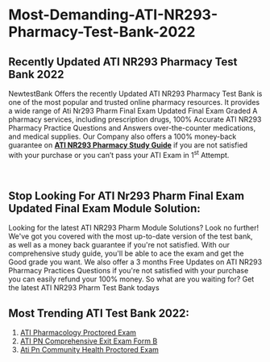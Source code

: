 # Most-Demanding-ATI-NR293-Pharmacy-Test-Bank-2022
<h2>Recently Updated ATI NR293 Pharmacy Test Bank 2022</h2>
<p>NewtestBank Offers the recently Updated ATI NR293 Pharmacy Test Bank is one of the most popular and trusted online pharmacy resources. It provides a wide range of Ati Nr293 Pharm Final Exam Updated Final Exam Graded A pharmacy services, including prescription drugs, 100% Accurate ATI NR293 Pharmacy Practice Questions and Answers over-the-counter medications, and medical supplies. Our Company also offers a 100% money-back guarantee on <strong><a href="https://newtestbank.com/product/ati-nr293-pharm-final-exam-updated-final-exam-graded-a/">ATI NR293 Pharmacy Study Guide</a></strong> if you are not satisfied with your purchase or you can&rsquo;t pass your ATI Exam in 1<sup>st</sup> Attempt.</p>
<p>&nbsp;</p>
<h2>Stop Looking For ATI Nr293 Pharm Final Exam Updated Final Exam Module Solution:</h2>
<p>Looking for the latest ATI NR293 Pharm Module Solutions? Look no further! We've got you covered with the most up-to-date version of the test bank, as well as a money back guarantee if you're not satisfied. With our comprehensive study guide, you'll be able to ace the exam and get the Good grade you want. We also offer a 3 months Free Updates on ATI NR293 Pharmacy Practices Questions if you're not satisfied with your purchase you can easily refund your 100% money. So what are you waiting for? Get the latest ATI NR293 Pharm Test Bank todays</p>
<h2>Most Trending ATI Test Bank 2022:</h2>
<ol>
<li><a href="https://newtestbank.com/product/ati-pharmacology-proctored-exam-7-latest-versions-2021/">ATI Pharmacology Proctored Exam</a></li>
<li><a href="https://newtestbank.com/product/ati-pn-comprehensive-exit-exam-form-b-180-questions-and-answers-latest-2020/">ATI PN Comprehensive Exit Exam Form B</a></li>
<li><a href="https://newtestbank.com/product/ati-pn-community-health-proctored-exam-32-versions-latest-2021-2000-q-a/">Ati Pn Community Health Proctored Exam</a></li>
</ol>
